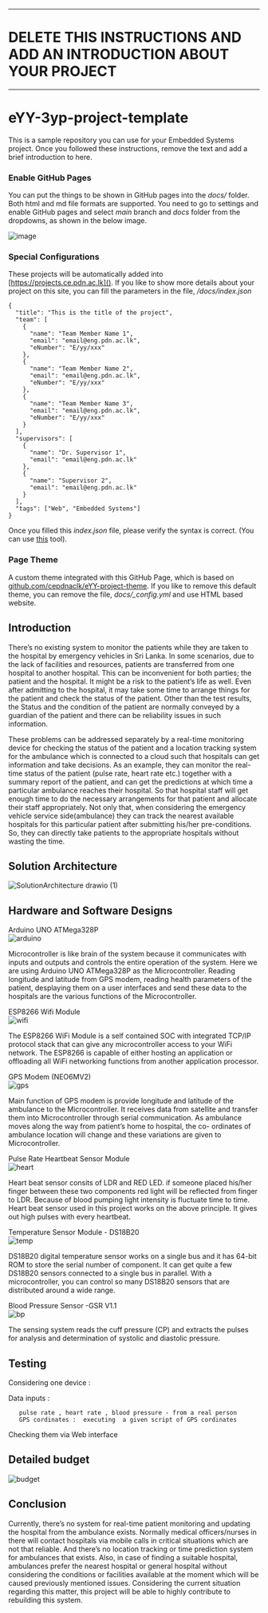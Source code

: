 ___
# DELETE THIS INSTRUCTIONS AND ADD AN INTRODUCTION ABOUT YOUR PROJECT
___

# eYY-3yp-project-template

This is a sample repository you can use for your Embedded Systems project. Once you followed these instructions, remove the text and add a brief introduction to here.

### Enable GitHub Pages

You can put the things to be shown in GitHub pages into the _docs/_ folder. Both html and md file formats are supported. You need to go to settings and enable GitHub pages and select _main_ branch and _docs_ folder from the dropdowns, as shown in the below image.

![image](https://user-images.githubusercontent.com/11540782/98789936-028d3600-2429-11eb-84be-aaba665fdc75.png)

### Special Configurations

These projects will be automatically added into [https://projects.ce.pdn.ac.lk](). If you like to show more details about your project on this site, you can fill the parameters in the file, _/docs/index.json_

```
{
  "title": "This is the title of the project",
  "team": [
    {
      "name": "Team Member Name 1",
      "email": "email@eng.pdn.ac.lk",
      "eNumber": "E/yy/xxx"
    },
    {
      "name": "Team Member Name 2",
      "email": "email@eng.pdn.ac.lk",
      "eNumber": "E/yy/xxx"
    },
    {
      "name": "Team Member Name 3",
      "email": "email@eng.pdn.ac.lk",
      "eNumber": "E/yy/xxx"
    }
  ],
  "supervisors": [
    {
      "name": "Dr. Supervisor 1",
      "email": "email@eng.pdn.ac.lk"
    },
    {
      "name": "Supervisor 2",
      "email": "email@eng.pdn.ac.lk"
    }
  ],
  "tags": ["Web", "Embedded Systems"]
}
```

Once you filled this _index.json_ file, please verify the syntax is correct. (You can use [this](https://jsonlint.com/) tool).

### Page Theme

A custom theme integrated with this GitHub Page, which is based on [github.com/cepdnaclk/eYY-project-theme](https://github.com/cepdnaclk/eYY-project-theme). If you like to remove this default theme, you can remove the file, _docs/\_config.yml_ and use HTML based website.


## Introduction

There’s no existing system to monitor the patients while they are taken to the hospital by emergency vehicles in Sri Lanka. In some scenarios, due to the lack of facilities and resources, patients are transferred from one hospital to another hospital. This can be inconvenient for both parties; the patient and the hospital. It might be a risk to the patient’s life as well. Even after admitting to the hospital, it may take some time to arrange things for the patient and check the status of the patient. Other than the test results, the Status and the condition of the patient are normally conveyed by a guardian of the patient and there can be reliability issues in such information. 

These problems can be addressed separately by a real-time monitoring device for checking the status of the patient and a location tracking system for the ambulance which is connected to a cloud such that hospitals can get information and take decisions. As an example, they can monitor the real-time status of the patient (pulse rate, heart rate etc.) together with a summary report of the patient, and can get the predictions at which time a particular ambulance reaches their hospital. So that hospital staff will get enough time to do the necessary arrangements for that patient and allocate their staff appropriately. Not only that, when considering the emergency vehicle service side(ambulance) they can track the nearest available hospitals for this particular patient after submitting his/her pre-conditions. So, they can directly take patients to the appropriate hospitals without wasting the time. 


## Solution Architecture

![SolutionArchitecture drawio (1)](https://user-images.githubusercontent.com/99112218/199412680-61d7b28e-3bda-467c-bb43-d6518cc63e34.png)

## Hardware and Software Designs

Arduino UNO ATMega328P\
![arduino](https://user-images.githubusercontent.com/73444543/199441943-80e0843f-52c1-4531-886e-3c497bfedf9d.jpg)

Microcontroller is like brain of the system because it communicates with inputs and outputs and controls the entire operation of the system. Here we are using  Arduino UNO ATMega328P as the Microcontroller. Reading longitude and latitude from GPS modem, reading health parameters of the patient, desplaying them on a user interfaces and send these data to the hospitals are the various functions of the Microcontroller.

ESP8266 Wifi Module\
 ![wifi](https://user-images.githubusercontent.com/73444543/199441973-f2b57172-b4e1-4b0e-ba53-34a7d887132b.jpg)

The ESP8266 WiFi Module is a self contained SOC with integrated TCP/IP protocol stack that can give any microcontroller access to your WiFi network. The ESP8266 is capable of either hosting an application or offloading all WiFi networking functions from another application processor.

GPS Modem (NEO6MV2)\
 ![gps](https://user-images.githubusercontent.com/73444543/199442004-74162ede-0182-4212-aa7d-c7a19581b212.jpg)

Main function of GPS modem is provide longitude and latitude of the ambulance to the Microcontroller. It receives data from satellite and transfer them into Microcontroller through serial communication. As ambulance moves along the way from patient’s home to hospital, the co- ordinates of ambulance location will change and these variations are given to Microcontroller.

Pulse Rate Heartbeat Sensor Module\
 ![heart](https://user-images.githubusercontent.com/73444543/199442031-8538eeda-180f-4f4a-8c4d-e06a6420a5a5.jpg)

Heart beat sensor consits of LDR and RED LED. if someone placed his/her finger between these two components red light will be reflected from finger to LDR. Because of blood pumping light intensity is fluctuate time to time. Heart beat sensor used in this project works on the above principle. It gives out high pulses with every heartbeat.

Temperature Sensor Module - DS18B20\
![temp](https://user-images.githubusercontent.com/73444543/199442056-3605ccba-edb2-4250-b456-cc2aacf86f1b.jpg)

DS18B20 digital temperature sensor works on a single bus and it has 64-bit ROM to store the serial number of component. It can get quite a few DS18B20 sensors connected to a single bus in parallel. With a microcontroller, you can control so many DS18B20 sensors that are distributed around a wide range.

Blood Pressure Sensor -GSR V1.1\
![bp](https://user-images.githubusercontent.com/73444543/199442127-4407d716-b530-41c2-932e-04edda5111b5.jpg)

The sensing system reads the cuff pressure (CP) and extracts the pulses for analysis and determination of systolic and diastolic pressure.

## Testing


Considering one device :

Data inputs : 

       pulse rate , heart rate , blood pressure - from a real person   
       GPS cordinates :  executing  a given script of GPS cordinates
       
Checking them via Web interface


## Detailed budget

![budget](https://user-images.githubusercontent.com/73444543/199421449-65e84ab8-a726-4def-80e9-6605ce814a81.png)

## Conclusion

Currently, there’s no system for real-time patient monitoring and updating the hospital from the ambulance exists. Normally medical officers/nurses in there will contact hospitals via mobile calls in critical situations which are not that reliable. And there’s no location tracking or time prediction system for ambulances that exists. Also, in case of finding a suitable hospital, ambulances prefer the nearest hospital or general hospital without considering the conditions or facilities available at the moment which will be caused previously mentioned issues. Considering the current situation regarding this matter, this project will be able to highly contribute to rebuilding this system.
